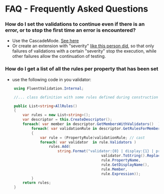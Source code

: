 # FAQ - Frequently Asked Questions

### How do I set the validations to continue even if there is an error, or to stop the first time an error is encountered?
* Use the CascadeMode. [See here](https://github.com/JeremySkinner/FluentValidation/wiki/Configuring-a-Validator#setting-the-cascade-mode)
* Or create an extension with "severity" [like this person did](https://fluentvalidation.codeplex.com/discussions/355890), so that only failures of validations with a certain "severity" stop the execution, while other failures allow the continuation of testing.   

### How do I get a list of all the rules per property that has been set
* use the following code in you validator: 

```C#
    using FluentValidation.Internal;

    //... class definition with some rules defined during construction and then:

    public List<string>AllRules()
    {           
        var rules = new List<string>();
        var descriptor = this.CreateDescriptor();
        foreach( var member in descriptor.GetMembersWithValidators()  )
            foreach( var validationRule in descriptor.GetRulesForMember(member.Key)  )
            {
                var rule = (PropertyRule)validationRule; // cast 
                foreach( var validator  in rule.Validators )
                    rules.Add(
                        string.Format("validator:{0} | display:{1} | property:{2} | member:{3} | expression:{4}", 
                                            validator.ToString().Replace("FluentValidation.Validators.",""),
                                            rule.PropertyName,
                                            rule.GetDisplayName(),
                                            rule.Member,
                                            rule.Expression));
            }
        return rules;
    }

```
